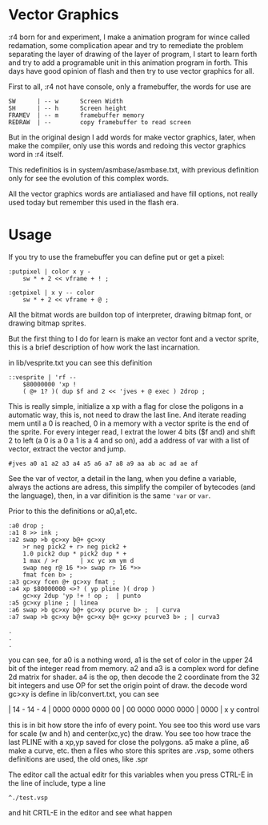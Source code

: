 # Vector Graphics

:r4 born for and experiment, I make a animation program for wince called redamation, some complication apear and try to remediate the problem separating the layer of drawing of the layer of program, I start to learn forth and try to add a programable unit in this animation program in forth. This days have good opinion of flash and then try to use vector graphics for all.

First to all, :r4 not have console, only a framebuffer, the words for use are

```
SW 		| -- w		Screen Width
SH 		| -- h		Screen height
FRAMEV	| -- m		framebuffer memory
REDRAW  | --		copy framebuffer to read screen
```

But in the original design I add words for make vector graphics, later, when make the compiler, only use this words and redoing this vector graphics word in :r4 itself.

This redefinitios is in system/asmbase/asmbase.txt, with previous definition only for see the evolution of this complex words.

All the vector graphics words are antialiased and have fill options, not really used today but remember this used in the flash era.

# Usage

If you try to use the framebuffer you can define put or get a pixel:

```
:putpixel | color x y -
	sw * + 2 << vframe + ! ;

:getpixel | x y -- color
	sw * + 2 << vframe + @ ;
```

All the bitmat words are buildon top of interpreter, drawing bitmap font, or drawing bitmap sprites.

But the first thing to I do for learn is make an vector font and a vector sprite, this is a brief description of how work the last incarnation.

in lib/vesprite.txt you can see this definition

```
::vesprite | 'rf --
	$80000000 'xp !
	( @+ 1? )( dup $f and 2 << 'jves + @ exec ) 2drop ;
```

This is really simple, initialize a xp with a flag for close the poligons in a automatic way, this is, not need to draw the last line. And iterate reading mem until a 0 is reached, 0 in a memory with a vector sprite is the end of the sprite.
For every integer read, I extrat the lower 4 bits ($f and) and shift 2 to left (a 0 is a 0 a 1 is a 4 and so on), add a address of var with a list of vector, extract the vector and jump.

```
#jves a0 a1 a2 a3 a4 a5 a6 a7 a8 a9 aa ab ac ad ae af
```

See the var of vector, a detail in the lang, when you define a variable, always the actions are adress, this simplify the compiler of bytecodes (and the language), then, in a var difinition is the same `'var` or `var`.

Prior to this the definitions or a0,a1,etc.

```
:a0 drop ;
:a1 8 >> ink ;
:a2 swap >b gc>xy b@+ gc>xy
	>r neg pick2 + r> neg pick2 +
	1.0 pick2 dup * pick2 dup * +
	1 max / >r 		| xc yc xm ym d
	swap neg r@ 16 *>> swap r> 16 *>>
	fmat fcen b> ;
:a3 gc>xy fcen @+ gc>xy fmat ;
:a4 xp $80000000 <>? ( yp pline )( drop )
	gc>xy 2dup 'yp !+ ! op ;  | punto
:a5 gc>xy pline ; | linea
:a6 swap >b gc>xy b@+ gc>xy pcurve b> ;  | curva
:a7 swap >b gc>xy b@+ gc>xy b@+ gc>xy pcurve3 b> ; | curva3

.
.
.
```

you can see, for a0 is a nothing word, a1 is the set of color in the upper 24 bit of the integer read from memory.
a2 and a3 is a complex word for define 2d matrix for shader.
a4 is the op, then decode the 2 coordinate from the 32 bit integers and use OP for set the origin point of draw. the decode word gc>xy is define in lib/convert.txt, you can see

| 14 - 14 - 4
| 0000 0000 0000 00 | 00 0000 0000 0000 | 0000
| x					y			      control

this is in bit how store the info of every point. You see too this word use vars for scale (w and h) and center(xc,yc) the draw.
You see too how trace the last PLINE with a xp,yp saved for close the polygons.
a5 make a pline, a6 make a curve, etc.
then a files who store this sprites are .vsp, some others definitions are used, the old ones, like .spr

The editor call the actual editr for this variables when you press CTRL-E in the line of include, type a line

```
^./test.vsp
```
and hit CRTL-E in the editor and see what happen
